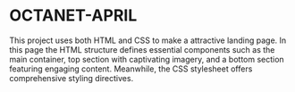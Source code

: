 # OCTANET-APRIL
This project uses both HTML and CSS to make a attractive landing page. In this page the  HTML structure defines essential components such as the main container, top section with captivating imagery, and a bottom section featuring engaging content. Meanwhile, the CSS stylesheet offers comprehensive styling directives. 
